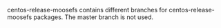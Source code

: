 centos-release-moosefs contains different branches for centos-release-moosefs
packages. The master branch is not used.
